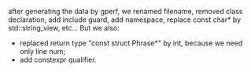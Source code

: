 after generating the data by gperf, we renamed filename, removed class declaration,
add include guard, add namespace, replace const char* by std::string_view, etc...
But we also:
- replaced return type "const struct Phrase*" by int, because we need only line num;
- add constexpr qualifier.

